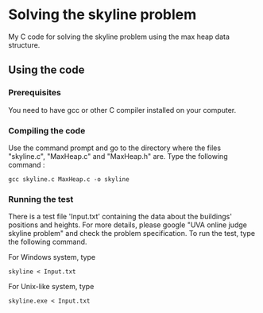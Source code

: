 # Solving the skyline problem

My C code for solving the skyline problem using the max heap data structure.

## Using the code

### Prerequisites

You need to have gcc or other C compiler installed on your computer.

### Compiling the code

Use the command prompt and go to the directory where the files "skyline.c", "MaxHeap.c" and "MaxHeap.h" are.
Type the following command :

```
gcc skyline.c MaxHeap.c -o skyline
```
### Running the test

There is a test file 'Input.txt' containing the data about the buildings' positions and heights.
For more details, please google "UVA online judge skyline problem" and check the problem specification.
To run the test, type the following command.

For Windows system, type
```
skyline < Input.txt
```

For Unix-like system, type
```
skyline.exe < Input.txt
```
